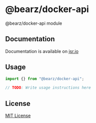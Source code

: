 # @bearz/docker-api

@bearz/docker-api module

## Documentation

Documentation is available on [jsr.io](https://jsr.io/@bearz/docker-api/doc)

## Usage
```typescript
import {} from "@bearz/docker-api";

// TODO: Write usage instructions here
```

## License

[MIT License](./LICENSE.md)